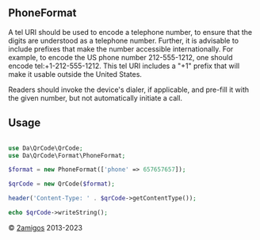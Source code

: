 PhoneFormat
-----------

A tel URI should be used to encode a telephone number, to ensure that the digits are understood as a telephone number. 
Further, it is advisable to include prefixes that make the number accessible internationally. For example, to encode the 
US phone number 212-555-1212, one should encode tel:+1-212-555-1212. This tel URI includes a "+1" prefix that will make 
it usable outside the United States.

Readers should invoke the device's dialer, if applicable, and pre-fill it with the given number, but not automatically 
initiate a call.

Usage
-----

```php 

use Da\QrCode\QrCode;
use Da\QrCode\Format\PhoneFormat; 

$format = new PhoneFormat(['phone' => 657657657]);

$qrCode = new QrCode($format);

header('Content-Type: ' . $qrCode->getContentType());

echo $qrCode->writeString();

```

© [2amigos](https://2am.tech/) 2013-2023
